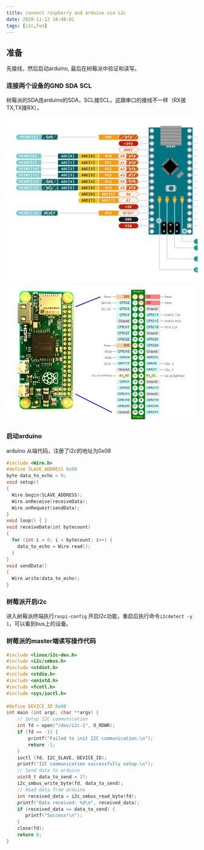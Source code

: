 ```yaml
---
title: connect raspberry and arduino via i2c
date: 2020-11-12 18:48:01
tags: [i2c,fun]
---
```


## 准备
先接线，然后启动arduino, 最后在树莓派中验证和读写。

### 连接两个设备的GND SDA SCL
树莓派的SDA连arduino的SDA，SCL接SCL，这跟串口的接线不一样（RX接TX,TX接RX）。

![alt text](img/arduino_nano_sda_scl_pins.png)

![alt text](img/raspberry_pi_zerow_sda_scl_pins.png)

### 启动arduino

arduino 从端代码，注册了i2c的地址为0x08

```c
#include <Wire.h>
#define SLAVE_ADDRESS 0x08
byte data_to_echo = 0;
void setup()
{
  Wire.begin(SLAVE_ADDRESS);
  Wire.onReceive(receiveData);
  Wire.onRequest(sendData);
}
void loop() { }
void receiveData(int bytecount)
{
  for (int i = 0; i < bytecount; i++) {
    data_to_echo = Wire.read();
  }
}
void sendData()
{
  Wire.write(data_to_echo);
}
```

### 树莓派开启i2c
进入树莓派终端执行`raspi-config` 开启I2c功能，重启后执行命令`i2cdetect -y 1`，可以看到bus上的设备。

### 树莓派的master端读写操作代码

```c
#include <linux/i2c-dev.h>
#include <i2c/smbus.h>
#include <stdint.h>
#include <stdio.h>
#include <unistd.h>
#include <fcntl.h>
#include <sys/ioctl.h>

#define DEVICE_ID 0x08
int main (int argc, char **argv) {
    // Setup I2C communication
    int fd = open("/dev/i2c-1", O_RDWR);
    if (fd == -1) {
        printf("Failed to init I2C communication.\n");
        return -1;
    }
    ioctl (fd, I2C_SLAVE, DEVICE_ID);
    printf("I2C communication successfully setup.\n");
    // Send data to arduino
    uint8_t data_to_send = 17;
    i2c_smbus_write_byte(fd, data_to_send);
    // Read data from arduino
    int received_data = i2c_smbus_read_byte(fd);
    printf("Data received: %d\n", received_data);
    if (received_data == data_to_send) {
       printf("Success!\n");
    }
    close(fd);
    return 0;
}
```

